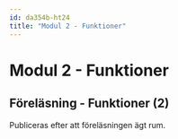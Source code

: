 ```yaml
---
id: da354b-ht24
title: "Modul 2 - Funktioner"
---
```


# Modul 2 - Funktioner

## Föreläsning - Funktioner (2)

Publiceras efter att föreläsningen ägt rum.

<!--
<div class="frame">
    <div style="left: 0; width: 100%; height: 0; position: relative; padding-bottom: 56.2696%; padding-top: 58px;"><iframe src="https://www.slideshare.net/slideshow/embed_code/key/LRxlOex9DYwwyL" style="top: 0; left: 0; width: 100%; height: 100%; position: absolute; border: 0;" allowfullscreen scrolling="no" allow="encrypted-media;"></iframe></div>
</div>

Här kommer dagens exempelkod:

### Enkla funktioner

```python
def print_three_times(x):
    """
    Funktionen skriver ut en text 3 gånger

    Args:
        x(str) : Texten som ska skrivas ut
    """
    print(x)
    print(x)
    print(x)

print_three_times("Python är galet roligt!")
print_three_times("Så mycket kul det är idag!")



def goodmorning():
    """Funktion som säger god morgon"""
    print("Godmorgon!")


def get_teacher_name():
    """Funktion som returnerar kursens lärare"""
    return "Anton", "Johan"

def get_nrs():
    """Frågar användaren efter två nummer och returnerar dessa"""
    nr_1 = int(input("Ange tal 1: "))
    nr_2 = int(input("Ange tal 2: "))
    return nr_1, nr_2

print(get_nrs())

teacher_1, teacher_2 = get_teacher_name()

print(f"{teacher_1} & {teacher_2}")
```

### Funktioner med parametrar

```python
def print_three_times(x):
    """Skriver ut x tre gånger
    Args:
        x (str): Strängen som ska skrivas ut
    """
    print(x)
    print(x)
    print(x)

def hej(name):
    """Välkomnar en användare
    Args:
        name (str) : Namnet på användaren
    """
    print(f"Hej {name}!")

# Kör funktionerna
name = input("Vad heter du? ")
hej(name)

text = input("Vad vill du skriva ut tre gånger? ")
print_three_times(text)
```

### Funktioner med datum
```python
from datetime import date, datetime

def days_to_christmas():
    today = date.today()
    xmas = date(2022, 12, 24)
    days_left = xmas - today
    return days_left.days

def days_to_date(user_date):
    today = date.today()
    days_left = user_date - today
    return days_left.days

def days_between_dates(date_1, date_2):
    days_left = date_2 - date_1
    return days_left.days

def get_date_from_user():
    year = int(input("År: "))
    month = int(input("Månad: "))
    day = int(input("Dag: "))
    future_date = date(year, month, day)
    return future_date

def main():
    d_1 = get_date_from_user()
    d_2 = get_date_from_user()
    days = days_between_dates(d_1, d_2)
    print(f"Det är {days} mellan dina datum")

main()
```

### Egna moduler

#### song.py
```py
import let_it_be

let_it_be.song()
```

#### let_it_be.py
```py
"""This module presents the lyrics to the song: Let it be, by Beatles"""

def song():
    """Prints the full song"""
    vers_1()
    print("")
    vers_2()
    print("")
    chours()
    print("")
    vers_3()
    print("")
    vers_4()
    print("")
    chours_2()
    print("")
    chours()
    print("")
    chours()
    print("")
    vers_5()
    print("")
    vers_6()
    print("")
    chours_2()
    print("")
    chours()

def chours():
    print("Let it be, let it be")
    print("Let it be, let it be")
    print("Whisper words of wisdom")
    print("Let it be")

def chours_2():
    print("Let it be, let it be")
    print("Let it be, let it be")
    print("Yeah, there will be an answer let it be")

def vers_1():
    print("When I find myself in times of trouble")
    print("Mother Mary comes to me")
    print("Speaking words of wisdom, let it be")

def vers_2():
    print("And in my hour of darkness")
    print("She is standing right in front of me")
    print("Speaking words of wisdom, let it be")

def vers_3():
    print("And when all the brokenhearted people")
    print("Living in the world agree")
    print("There will be an answer, let it be")

def vers_4():
    print("For though they may be parted")
    print("There is still a chance that they will see")
    print("There will be an answer, let it be")

def vers_5():
    print("And when the night is cloudy")
    print("There is still a light that shines on me")
    print("Shine on until tomorrow, let it be")

def vers_6():
    print("I wake up to the sound of music")
    print("Mother Mary comes to me")
    print("Speaking words of wisdom, let it be")
```
-->
